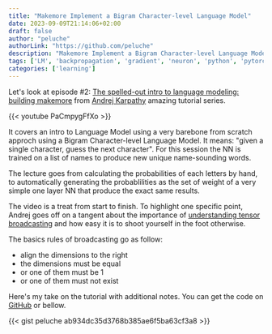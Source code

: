 ```yaml
---
title: "Makemore Implement a Bigram Character-level Language Model"
date: 2023-09-09T21:14:06+02:00
draft: false
author: "peluche"
authorLink: "https://github.com/peluche"
description: "Makemore Implement a Bigram Character-level Language Model"
tags: ['LM', 'backpropagation', 'gradient', 'neuron', 'python', 'pytorch', 'jupyter', 'Andrej Karpathy']
categories: ['learning']
---
```


Let's look at episode #2: [The spelled-out intro to language modeling: building makemore](https://youtu.be/PaCmpygFfXo?list=PLAqhIrjkxbuWI23v9cThsA9GvCAUhRvKZ) from [Andrej Karpathy](https://karpathy.ai/) amazing tutorial series.

{{< youtube PaCmpygFfXo >}}

It covers an intro to Language Model using a very barebone from scratch approch using a Bigram Character-level Language Model. It means: "given a single character, guess the next character". For this session the NN is trained on a list of names to produce new unique name-sounding words.

The lecture goes from calculating the probabilities of each letters by hand, to automatically generating the probablilities as the set of weight of a very simple one layer NN that produce the exact same results.

The video is a treat from start to finish. To highlight one specific point, Andrej goes off on a tangent about the importance of [understanding tensor broadcasting](https://pytorch.org/docs/stable/notes/broadcasting.html) and how easy it is to shoot yourself in the foot otherwise.

The basics rules of broadcasting go as follow:
- align the dimensions to the right
- the dimensions must be equal
- or one of them must be 1
- or one of them must not exist

Here's my take on the tutorial with additional notes. You can get the code on [GitHub](https://github.com/peluche/makemore) or bellow.

{{< gist peluche ab934dc35d3768b385ae6f5ba63cf3a8 >}}
